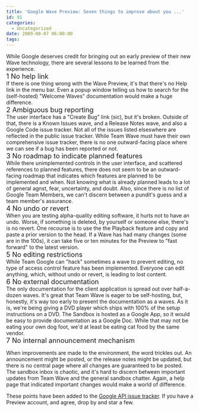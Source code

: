```yaml
---
title: 'Google Wave Preview: Seven things to improve about you ...'
id: 91
categories:
  - Uncategorized
date: 2009-08-07 06:00:00
tags:
---
```


<div>While Google deserves credit for bringing out an early preview of their new Wave technology, there are several lessons to be learned from the experience.</div>
<div></div>
<div><span style="font-size:130%;">1 No help link</span></div>
<div></div>
<div>If there is one thing wrong with the Wave Preview, it's that there's no Help link in the menu bar. Even a popup window telling us how to search for the (self-hosted) "Welcome Waves" documentation would make a huge difference.</div>
<div></div>
<div><span style="font-size:130%;">2 Ambiguous bug reporting </span></div>
<div></div>
<div>The user interface has a "Create Bug" link (sic), but it's broken. Outside of that, there is a Known Issues wave, and a Release Notes wave, and also a Google Code issue tracker. Not all of the issues listed elseswhere are reflected in the public issue tracker. While Team Wave must have their own comprehensive issue tracker, there is no one outward-facing place where we can see if a bug has been reported or not.</div>
<div></div>
<div><span style="font-size:130%;">3 No roadmap to indicate planned features</span></div>
<div></div>
<div>While there unimplemented controls in the user interface, and scattered references to planned features, there does not seem to be an outward-facing roadmap that indicates which features are planned to be implemented and when. Not knowing what is already planned leads to a lot of general agnst, fear, uncertainty, and doubt. Also, since there is no list of Google Team Members, we can't discern between a pundit's guess and a team member's assurance.</div>
<div></div>
<div><span style="font-size:130%;">4 No undo or revert</span></div>
<div></div>
<div>When you are testing alpha-quality editing software, it hurts not to have an undo. Worse, if something is deleted, by yourself or someone else, there's is no revert. One recourse is to use the the Playback feature and copy and paste a prior version to the head. If a Wave has had many changes (some are in the 100s), it can take five or ten minutes for the Preview to "fast forward" to the latest version.</div>
<div></div>
<div><span style="font-size:130%;">5 No editing restrictions</span></div>
<div></div>
<div>While Team Google can "hack" sometimes a wave to prevent editing, no type of access control feature has been implemented. Everyone can edit anything, which, without undo or revert, is leading to lost content.</div>
<div></div>
<div><span style="font-size:130%;">6 No external documentation </span></div>
<div></div>
<div>The only documentation for the client application is spread out over half-a-dozen waves. It's great that Team Wave is eager to be self-hosting, but, honestly, it's way too early to present the documentation as a waves. As it is, we're being giving a DVD player which ships with 100% of the setup instructions on a DVD. The Sandbox is hosted as a Google App, so it would be easy to provide documentation as a Google Doc. While that may not be eating your own dog foot, we'd at least be eating cat food by the same vendor.</div>
<div></div>
<div><span style="font-size:130%;">7 No internal announcement mechanism </span></div>
<div></div>
<div>

When improvements are made to the environment, the word trickles out. An announcement might be posted, or the release notes might be updated, but there is no central page where all changes are guaranteed to be posted. The sandbox inbox is chaotic, and it's hard to discern between important updates from Team Wave and the general sandbox chatter. Again, a help page that indicated important changes would make a world of difference.

These points have been added to the [Google API issue tracker](http://code.google.com/p/google-wave-resources/issues/list). If you have a Preview account, and agree, drop by and star a few.

</div>